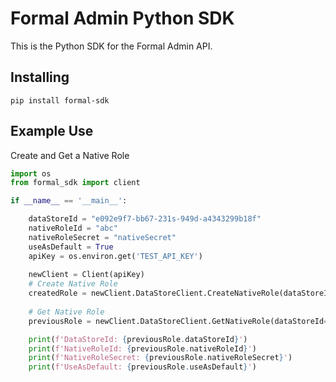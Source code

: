 # Formal Admin Python SDK


This is the Python SDK for the Formal Admin API.



## Installing
    pip install formal-sdk

## Example Use

Create and Get a Native Role

```python
import os
from formal_sdk import client

if __name__ == '__main__':

    dataStoreId = "e092e9f7-bb67-231s-949d-a4343299b18f"
    nativeRoleId = "abc"
    nativeRoleSecret = "nativeSecret"
    useAsDefault = True
    apiKey = os.environ.get('TEST_API_KEY')
    
    newClient = Client(apiKey)
    # Create Native Role
    createdRole = newClient.DataStoreClient.CreateNativeRole(dataStoreId=dataStoreId, nativeRoleId=nativeRoleId, nativeRoleSecret=nativeRoleSecret, useAsDefault=useAsDefault)
    
    # Get Native Role    
    previousRole = newClient.DataStoreClient.GetNativeRole(dataStoreId=dataStoreId, nativeRoleId=nativeRoleId)

    print(f'DataStoreId: {previousRole.dataStoreId}')
    print(f'NativeRoleId: {previousRole.nativeRoleId}')
    print(f'NativeRoleSecret: {previousRole.nativeRoleSecret}')
    print(f'UseAsDefault: {previousRole.useAsDefault}')
```